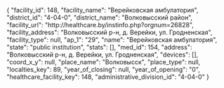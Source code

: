 {
    "facility_id": 148,
    "facility_name": "Верейковская амбулатория",
    "district_id": "4-04-0",
    "district_name": "Волковысский район",
    "facility_url": "http:\/\/healthcare.by\/instinfo.php?orgnum=26828",
    "facility_address": "Волковысский р-н, д. Верейки, ул. Гродненская",
    "facility_type": null,
    "ap_1": "29",
    "name": "Верейковская амбулатория",
    "state": "public institution",
    "stats": [],
    "med_id": 154,
    "address": "Волковысский р-н, д. Верейки, ул. Гродненская",
    "devices": [],
    "coord_x_y": null,
    "place_name": "Волковысск",
    "place_type": null,
    "localties_key": 89,
    "year_of_closing": null,
    "year_of_opening": "0",
    "healthcare_facility_key": 148,
    "administrative_division_id": "4-04-0"
}